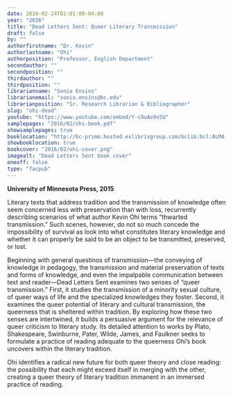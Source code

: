 ```yaml
---
date: 2016-02-24T01:01:00-04:00
year: "2016"
title: "Dead Letters Sent: Queer Literary Transmission"
draft: false
by: ""
authorfirstname: "Dr. Kevin"
authorlastname: "Ohi"
authorposition: "Professor, English Department"
secondauthor: ""
secondposition: ""
thirdauthor: ""
thirdposition: ""
librarianname: "Sonia Ensins"
librarianemail: "sonia.ensins@bc.edu"
librarianposition: "Sr. Research Librarian & Bibliographer"
slug: "ohi-dead"
youtube: "https://www.youtube.com/embed/Y-c9uAe9v5U"
samplepages: "2016/02/ohi-book.pdf"
showsamplepages: true
booklocation: "http://bc-primo.hosted.exlibrisgroup.com/bclib:bcl:ALMA-BC21451398150001021"
showbooklocation: true
bookcover: "2016/02/ohi-cover.png"
imagealt: "Dead Letters Sent book cover"
oneoff: false
type: "facpub"
---
```


<strong>University of Minnesota Press, 2015</strong>

Literary texts that address tradition and the transmission of knowledge often seem concerned less with preservation than with loss, recurrently describing scenarios of what author Kevin Ohi terms “thwarted transmission.” Such scenes, however, do not so much concede the impossibility of survival as look into what constitutes literary knowledge and whether it can properly be said to be an object to be transmitted, preserved, or lost.

Beginning with general questinos of transmission—the conveying of knowledge in pedagogy, the transmission and material preservation of texts and forms of knowledge, and even the impalpable communication between text and reader—Dead Letters Sent examines two senses of “queer transmission.” First, it studies the transmission of a minority sexual culture, of queer ways of life and the specialized knowledges they foster. Second, it examines the queer potential of literary and cultural transmission, the queerness that is sheltered within tradition. By exploring how these two senses are intertwined, it builds a persuasive argument for the relevance of queer criticism to literary study. Its detailed attention to works by Plato, Shakespeare, Swinburne, Pater, Wilde, James, and Faulkner seeks to formulate a practice of reading adequate to the queerness Ohi’s book uncovers within the literary tradition.

Ohi identifies a radical new future for both queer theory and close reading: the possibility that each might exceed itself in merging with the other, creating a queer theory of literary tradition immanent in an immersed practice of reading.
